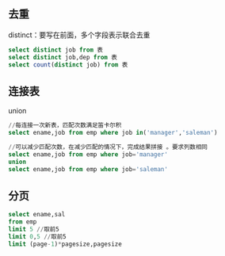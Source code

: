 ## 去重
distinct：要写在前面，多个字段表示联合去重
```sql
select distinct job from 表 		
select distinct job,dep from 表
select count(distinct job) from 表
```

## 连接表
union
```sql
//每连接一次新表，匹配次数满足笛卡尔积
select ename,job from emp where job in('manager','saleman')

//可以减少匹配次数，在减少匹配的情况下，完成结果拼接 。要求列数相同
select ename,job from emp where job='manager'
union
select ename,job from emp where job='saleman'
```

## 分页
```sql
select ename,sal
from emp
limit 5	//取前5
limit 0,5 //取前5
limit (page-1)*pagesize,pagesize
```